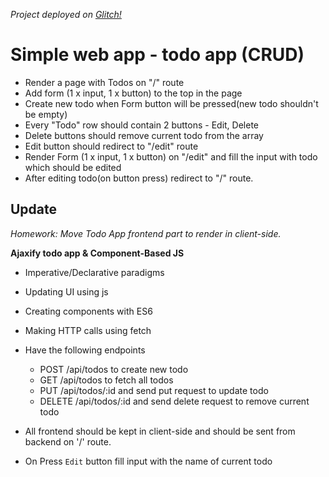 *Project deployed on [Glitch!](https://express-demo-crud.glitch.me/)*

# Simple web app - todo app (CRUD)

* Render a page with Todos on "/" route
* Add form (1 x input, 1 x button) to the top in the page
* Create new todo when Form button will be pressed(new todo shouldn't be empty)
* Every "Todo" row should contain 2 buttons - Edit, Delete
* Delete buttons should remove current todo from the array
* Edit button should redirect to "/edit" route
* Render Form (1 x input, 1 x button) on "/edit" and fill the input with todo which should be edited
* After editing todo(on button press) redirect to "/" route.

## Update

*Homework: Move Todo App frontend part to render in client-side.*

**Ajaxify todo app & Component-Based JS**
* Imperative/Declarative paradigms
* Updating UI using js    
* Creating components with ES6
* Making HTTP calls using fetch

* Have the following endpoints
  * POST /api/todos to create new todo
  * GET /api/todos to fetch all todos
  * PUT /api/todos/:id and send put request to update todo
  * DELETE /api/todos/:id and send delete request to remove current todo

* All frontend should be kept in client-side and should be sent from backend on '/' route. 
* On Press `Edit` button fill input with the name of current todo
